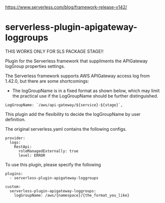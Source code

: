 
https://www.serverless.com/blog/framework-release-v142/

# serverless-plugin-apigateway-loggroups

THIS WORKS ONLY FOR SLS PACKAGE STAGE!!

Plugin for the Serverless framework that suppliments the APIGateway logGroup properties settings.

The Serverless framework supports AWS APIGateway access log from 1.42.0, but there are some shortcomings:

* The logGroupName is in a fixed format as shown below, which may limit the practical use if the LogGroupName should be further distinguished.
```
LogGroupName: `/aws/api-gateway/${service}-${stage}`, 
```

This plugin add the flexibility to decide the logGroupName by user definition.

The original serverless.yaml contains the following configs.

```
provider:
  logs:
    RestApi:
      roleManagedExternally: true
      level: ERROR
```
To use this plugin, please specify the following

```
plugins:
  - serverless-plugin-apigateway-loggroups
  
custom:
  serverless-plugin-apigateway-loggroups:
    logGroupName: /aws/{namespace}/{the_format_you_like}
    
```
